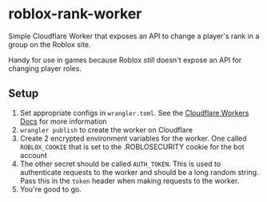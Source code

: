 # roblox-rank-worker

Simple Cloudflare Worker that exposes an API to change a player's rank in a group on the Roblox site.

Handy for use in games because Roblox *still* doesn't expose an API for changing player roles.

## Setup
1. Set appropriate configs in `wrangler.toml`. See the [Cloudflare Workers Docs](https://developers.cloudflare.com/workers/get-started/guide#7-configure-your-project-for-deployment) for more information
2. `wrangler publish` to create the worker on Cloudflare
3. Create 2 encrypted environment variables for the worker. One called `ROBLOX_COOKIE` that is set to the .ROBLOSECURITY cookie for the bot account
4. The other secret should be called `AUTH_TOKEN`. This is used to authenticate requests to the worker and should be a long random string. Pass this in the `token` header when making requests to the worker.
5. You're good to go.